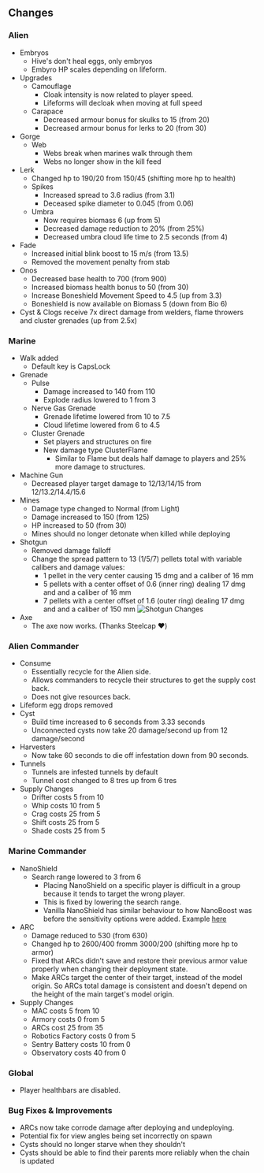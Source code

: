 ## Changes
### Alien
* Embryos
    * Hive's don't heal eggs, only embryos
    * Embyro HP scales depending on lifeform.
* Upgrades
    * Camouflage
        * Cloak intensity is now related to player speed.
        * Lifeforms will decloak when moving at full speed
    * Carapace
        * Decreased armour bonus for skulks to 15 (from 20)
        * Decreased armour bonus for lerks to 20 (from 30)
* Gorge
    * Web
        * Webs break when marines walk through them
        * Webs no longer show in the kill feed
* Lerk
    * Changed hp to 190/20 from 150/45 (shifting more hp to health)
    * Spikes
        * Increased spread to 3.6 radius (from 3.1)
        * Deceased spike diameter to 0.045 (from 0.06)
    * Umbra
        * Now requires biomass 6 (up from 5)
        * Decreased damage reduction to 20% (from 25%)
        * Decreased umbra cloud life time to 2.5 seconds (from 4)
* Fade
    * Increased initial blink boost to 15 m/s (from 13.5)
    * Removed the movement penalty from stab
* Onos
    * Decreased base health to 700 (from 900)
    * Increased biomass health bonus to 50 (from 30)
    * Increase Boneshield Movement Speed to 4.5 (up from 3.3)
    * Boneshield is now available on Biomass 5 (down from Bio 6)
* Cyst & Clogs receive 7x direct damage from welders, flame throwers and cluster grenades (up from 2.5x)

### Marine
* Walk added
    * Default key is CapsLock
* Grenade
    * Pulse
        * Damage increased to 140 from 110
        * Explode radius lowered to 1 from 3
    * Nerve Gas Grenade
        * Grenade lifetime lowered from 10 to 7.5
        * Cloud lifetime lowered from 6 to 4.5
    * Cluster Grenade
        * Set players and structures on fire
        * New damage type ClusterFlame  
            * Similar to Flame but deals half damage to players and 25% more damage to structures.
* Machine Gun
    * Decreased player target damage to 12/13/14/15 from 12/13.2/14.4/15.6
* Mines
    * Damage type changed to Normal (from Light)
    * Damage increased to 150 (from 125)
    * HP increased to 50 (from 30)
    * Mines should no longer detonate when killed while deploying
* Shotgun
    * Removed damage falloff
    * Change the spread pattern to 13 (1/5/7) pellets total with variable calibers and damage values:
        * 1 pellet in the very center causing 15 dmg and a caliber of 16 mm
        * 5 pellets with a center offset of 0.6 (inner ring) dealing 17 dmg and and a caliber of 16 mm
        * 7 pellets with a center offset of 1.6 (outer ring) dealing 17 dmg and and a caliber of 150 mm
        ![Shotgun Changes](https://camo.githubusercontent.com/ca0779b0cdec0246ebdb359237a2dc30deb3b49e/68747470733a2f2f7472656c6c6f2d6174746163686d656e74732e73332e616d617a6f6e6177732e636f6d2f3562346532333734383733396331333333663664633439392f3563643263643138336264366531323165386233326161632f35613031383536393731336438613166333031346136376135313662343466392f3332375f53475f72616e746f2e706e67)
* Axe
    * The axe now works. (Thanks Steelcap ❤️)

### Alien Commander
* Consume
    * Essentially recycle for the Alien side.
    * Allows commanders to recycle their structures to get the supply cost back.
    * Does not give resources back.
* Lifeform egg drops removed
* Cyst
    * Build time increased to 6 seconds from 3.33 seconds
    * Unconnected cysts now take 20 damage/second up from 12 damage/second
* Harvesters
    * Now take 60 seconds to die off infestation down from 90 seconds.
* Tunnels
    * Tunnels are infested tunnels by default
    * Tunnel cost changed to 8 tres up from 6 tres
* Supply Changes
    * Drifter costs 5 from 10
    * Whip costs 10 from 5
    * Crag costs 25 from 5
    * Shift costs 25 from 5
    * Shade costs 25 from 5

### Marine Commander
* NanoShield
    * Search range lowered to 3 from 6
        * Placing NanoShield on a specific player is difficult in a group because it tends to target the wrong player.
        * This is fixed by lowering the search range.
        * Vanilla NanoShield has similar behaviour to how NanoBoost was before the sensitivity options were added. Example [here](https://gfycat.com/smugharmlessblacklab-overwatch-ana-why-tho)    
* ARC
    * Damage reduced to 530 (from 630)
    * Changed hp to 2600/400 fromm 3000/200 (shifting more hp to armor)
    * Fixed that ARCs didn't save and restore their previous armor value properly when changing their deployment state.
    * Make ARCs target the center of their target, instead of the model origin. So ARCs total damage is consistent and doesn't depend on the height of the main target's model origin.
* Supply Changes
    * MAC costs 5 from 10
    * Armory costs 0 from 5
    * ARCs cost 25 from 35
    * Robotics Factory costs 0 from 5
    * Sentry Battery costs 10 from 0
    * Observatory costs 40 from 0

### Global
* Player healthbars are disabled.

### Bug Fixes & Improvements
* ARCs now take corrode damage after deploying and undeploying.
* Potential fix for view angles being set incorrectly on spawn 
* Cysts should no longer starve when they shouldn't
* Cysts should be able to find their parents more reliably when the chain is updated 